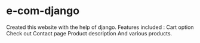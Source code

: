 # e-com-django
Created this website with the help of django. 
Features included : 
Cart option
Check out
Contact page
Product description
And various products. 
